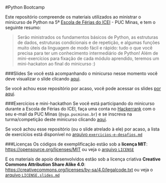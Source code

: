 #Python Bootcamp 

Este repositório compreende os materiais utilizados ao ministrar o minicurso de Python na 5ª [Escola de Férias do ICEI](http://icei.pucminas.br/escoladeferias/) - PUC Minas, e tem o seguinte resumo:
> Serão ministrados os fundamentos básicos de Python, as estruturas de dados, estruturas condicionais e de repetição, e algumas funções muito úteis da linguagem de modo fácil e rápido: tudo o que você precisa para ter um conhecimento intermediário de Python! 
> Além de mini-exercícios para fixação de cada módulo aprendido, teremos um mini-hackaton ao final do minicurso :)

###Slides
Se você está acompanhando o minicurso nesse momento você deve visualizar o slide clicando [aqui](https://slides.com/izabelacb/pysummercamppuc/live).

Se você achou esse repositório por acaso, você pode acessar os slides [por aqui](http://slides.com/izabelacb/pysummercamppuc#/).

###Exercícios e mini-hackathon
Se você está participando do minicurso durante a Escola de Férias do ICEI, faça uma conta no [Hackerrank](https://www.hackerrank.com/signup) com o seu e-mail da PUC Minas (`@sga.pucminas.br`) e se inscreva na turma/competição deste minicurso clicando [aqui](https://www.hackerrank.com/python-bootcamp-5-escola-de-ferias).

Se você achou esse repositório (ou o slide atrelado à ele) por acaso, a lista de exercícios está disponível no [arquivo `exercicios-e-desafios.md`](https://github.com/belacb/python-bootcamp-minicourse/blob/master/exercicios-e-desafios.md)

###Licenças
Os códigos de exemplificação estão sob a __licença MIT__: https://opensource.org/licenses/MIT ou veja o [arquivo `LICENSE`](https://github.com/belacb/python-bootcamp-minicourse/blob/master/LICENSE) 

E os materiais de apoio desenvolvidos estão sob a licença criativa __Creative Commons Attribution Share Alike 4.0__: https://creativecommons.org/licenses/by-sa/4.0/legalcode.txt ou veja o [arquivo `LICENSE.slides.md`](https://github.com/belacb/python-bootcamp-minicourse/blob/master/LICENSE.slides.md)